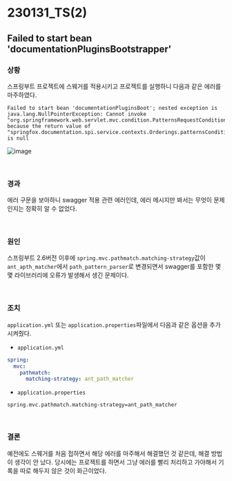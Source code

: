 # 230131_TS(2)

## Failed to start bean 'documentationPluginsBootstrapper'

### 상황

스프링부트 프로젝트에 스웨거를 적용시키고 프로젝트를 실행하니 다음과 같은 에러를 마주하였다.

```
Failed to start bean 'documentationPluginsBoot'; nested exception is java.lang.NullPointerException: Cannot invoke "org.springframework.web.servlet.mvc.condition.PatternsRequestCondition.toString()" because the return value of "springfox.documentation.spi.service.contexts.Orderings.patternsCondition(springfox.documentation.RequestHandler)" is null
```

![image](https://user-images.githubusercontent.com/93081720/215662616-1ae3a71e-c1b0-4d36-a4e9-5f08393df6a6.png)

<br>

### 경과

에러 구문을 보아하니 swagger 적용 관련 에러인데, 에러 메시지만 봐서는 무엇이 문제인지는 정확히 알 수 없었다.

<br>

### 원인

스프링부트 2.6버전 이후에 `spring.mvc.pathmatch.matching-strategy`값이 `ant_apth_matcher`에서 `path_pattern_parser`로 변경되면서 swagger를 포함한 몇몇 라이브러리에 오류가 발생해서 생긴 문제이다.

<br>

### 조치

`application.yml` 또는 `application.properties`파일에서 다음과 같은 옵션을 추가시켜줬다.

- `application.yml`

```yml
spring:
  mvc:
    pathmatch:
      matching-strategy: ant_path_matcher
```

- `application.properties`

```properties
spring.mvc.pathmatch.matching-strategy=ant_path_matcher
```

<br>

### 결론

예전에도 스웨거를 처음 접하면서 해당 에러를 마주해서 해결했던 것 같은데, 해결 방법이 생각이 안 났다. 당시에는 프로젝트를 하면서 그냥 에러를 빨리 처리하고 가야해서 기록을 따로 해두지 않은 것이 화근이었다.